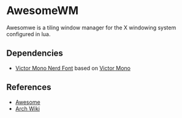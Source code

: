 # AwesomeWM

Awesomwe is a tiling window manager for the X windowing system configured in
lua.

## Dependencies

- [Victor Mono Nerd Font](https://github.com/ryanoasis/nerd-fonts) based on
  [Victor Mono](https://github.com/rubjo/victor-mono)

## References

- [Awesome](https://awesomewm.org/apidoc/)
- [Arch Wiki](https://wiki.archlinux.org/title/Awesome)
